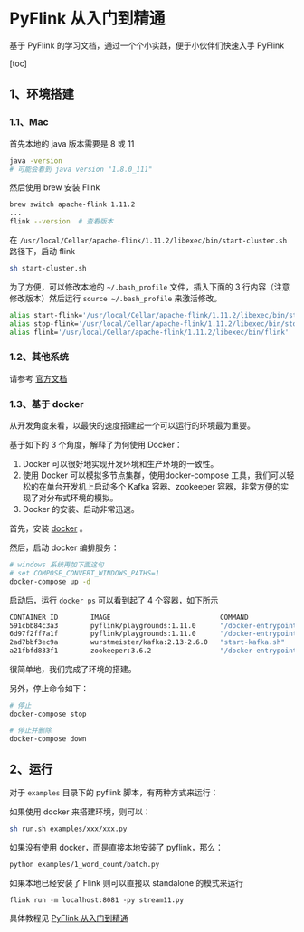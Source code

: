 # PyFlink 从入门到精通

基于 PyFlink 的学习文档，通过一个个小实践，便于小伙伴们快速入手 PyFlink

[toc]

## 1、环境搭建

### 1.1、Mac

首先本地的 java 版本需要是 8 或 11

```bash
java -version
# 可能会看到 java version "1.8.0_111"
```

然后使用 brew 安装 Flink

```bash
brew switch apache-flink 1.11.2
...
flink --version  # 查看版本
```

在 `/usr/local/Cellar/apache-flink/1.11.2/libexec/bin/start-cluster.sh` 路径下，启动 flink

```bash
sh start-cluster.sh
```

为了方便，可以修改本地的 `~/.bash_profile` 文件，插入下面的 3 行内容（注意修改版本）然后运行 `source ~/.bash_profile` 来激活修改。

```bash
alias start-flink='/usr/local/Cellar/apache-flink/1.11.2/libexec/bin/start-cluster.sh'
alias stop-flink='/usr/local/Cellar/apache-flink/1.11.2/libexec/bin/stop-cluster.sh'
alias flink='/usr/local/Cellar/apache-flink/1.11.2/libexec/bin/flink'
```

### 1.2、其他系统

请参考 [官方文档](https://ci.apache.org/projects/flink/flink-docs-stable/ops/deployment/local.html)

### 1.3、基于 docker

从开发角度来看，以最快的速度搭建起一个可以运行的环境最为重要。

基于如下的 3 个角度，解释了为何使用 Docker：
1. Docker 可以很好地实现开发环境和生产环境的一致性。
1. 使用 Docker 可以模拟多节点集群，使用docker-compose 工具，我们可以轻松的在单台开发机上启动多个 Kafka 容器、zookeeper 容器，非常方便的实现了对分布式环境的模拟。
1. Docker 的安装、启动非常迅速。

首先，安装 [docker](https://www.docker.com/) 。

然后，启动 docker 编排服务：

```bash
# windows 系统再加下面这句
# set COMPOSE_CONVERT_WINDOWS_PATHS=1
docker-compose up -d
```

启动后，运行 `docker ps` 可以看到起了 4 个容器，如下所示

```bash
CONTAINER ID        IMAGE                           COMMAND                  CREATED             STATUS              PORTS                                                  NAMES
591cbb84c3a3        pyflink/playgrounds:1.11.0      "/docker-entrypoint.…"   12 seconds ago      Up 11 seconds       6121-6123/tcp, 8081/tcp                                taskmanager
6d97f2ff7a1f        pyflink/playgrounds:1.11.0      "/docker-entrypoint.…"   13 seconds ago      Up 12 seconds       6123/tcp, 8081/tcp, 0.0.0.0:8088->8088/tcp             jobmanager
2ad7bbf3ec9a        wurstmeister/kafka:2.13-2.6.0   "start-kafka.sh"         13 seconds ago      Up 12 seconds       0.0.0.0:9092->9092/tcp                                 kafka
a21fbfd833f1        zookeeper:3.6.2                 "/docker-entrypoint.…"   13 seconds ago      Up 12 seconds       2888/tcp, 3888/tcp, 0.0.0.0:2181->2181/tcp, 8080/tcp   zookeeper
```

很简单地，我们完成了环境的搭建。

另外，停止命令如下：

```bash
# 停止
docker-compose stop

# 停止并删除
docker-compose down
```

## 2、运行

对于 `examples` 目录下的 pyflink 脚本，有两种方式来运行：

如果使用 docker 来搭建环境，则可以：

```bash
sh run.sh examples/xxx/xxx.py
```

如果没有使用 docker，而是直接本地安装了 pyflink，那么：

```bash
python examples/1_word_count/batch.py
```

如果本地已经安装了 Flink 则可以直接以 standalone 的模式来运行

```
flink run -m localhost:8081 -py stream11.py
```

具体教程见 [PyFlink 从入门到精通](examples/README.md)
